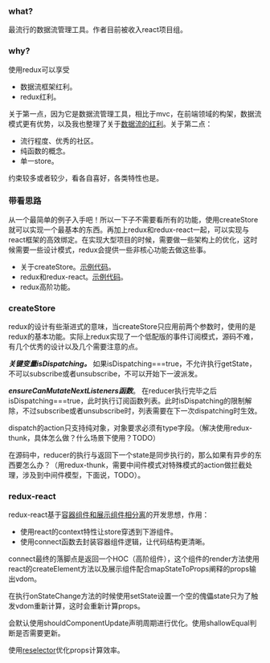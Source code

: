 ### what?

最流行的数据流管理工具。作者目前被收入react项目组。

### why?

使用redux可以享受

- 数据流框架红利。
- redux红利。

关于第一点，因为它是数据流管理工具，相比于mvc，在前端领域的构架，数据流模式更有优势，以及我也整理了关于[数据流的红利](https://github.com/shaomingquan/articles/blob/master/%E4%BD%BF%E7%94%A8%E6%95%B0%E6%8D%AE%E6%B5%81%E7%AE%A1%E7%90%86%E5%BA%93.md)。关于第二点：

- 流行程度、优秀的社区。
- 纯函数的概念。
- 单一store。

约束较多或者较少，看各自喜好，各类特性也是。

### 带看思路

从一个最简单的例子入手吧！所以一下子不需要看所有的功能，使用createStore就可以实现一个最基本的东西。再加上redux和redux-react一起，可以实现与react框架的高效绑定。在实现大型项目的时候，需要做一些架构上的优化，这时候需要一些设计模式，redux会提供一些非核心功能去做这些事。

- 关于createStore。[示例代码](https://github.com/mocheng/react-and-redux/tree/master/chapter-03/redux_basic)。
- redux和redux-react。[示例代码](https://github.com/mocheng/react-and-redux/tree/master/chapter-03/react-redux)。
- redux高阶功能。

### createStore

redux的设计有些渐进式的意味，当createStore只应用前两个参数时，使用的是redux的基本功能。实际上redux实现了一个低配版的事件订阅模式，源码不难，有几个优秀的设计以及几个需要注意的点。

***关键变量isDispatching。*** 如果isDispatching===true，不允许执行getState，不可以subscribe或者unsubscribe，不可以开始下一波派发。

***ensureCanMutateNextListeners函数***。 在reducer执行完毕之后isDispatching===true，此时执行订阅函数列表。此时isDispatching的限制解除，不过subscribe或者unsubscribe时，列表需要在下一次dispatching时生效。

dispatch的action只支持纯对象，对象要求必须有type字段。（解决使用redux-thunk，具体怎么做？什么场景下使用？TODO）

在源码中，reducer的执行与返回下一个state是同步执行的，那么如果有异步的东西要怎么办？（用redux-thunk，需要中间件模式对特殊模式的action做拦截处理，涉及到中间件模型，下面说，TODO）。

### redux-react

redux-react基于[容器组件和展示组件相分离](https://medium.com/@dan_abramov/smart-and-dumb-components-7ca2f9a7c7d0)的开发思想，作用：

- 使用react的context特性让store穿透到下游组件。
- 使用connect函数去封装容器组件逻辑，让代码结构更清晰。

connect最终的落脚点是返回一个HOC（高阶组件），这个组件的render方法使用react的createElement方法以及展示组件配合mapStateToProps阐释的props输出vdom。

在执行onStateChange方法的时候使用setState设置一个空的傀儡state只为了触发vdom重新计算，这时会重新计算props。

会默认使用shouldComponentUpdate声明周期进行优化。使用shallowEqual判断是否需要更新。

使用[reselector](http://cn.redux.js.org/docs/recipes/ComputingDerivedData.html)优化props计算效率。